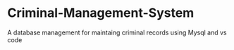 # Criminal-Management-System
A database management for maintaing criminal records using Mysql and vs code
